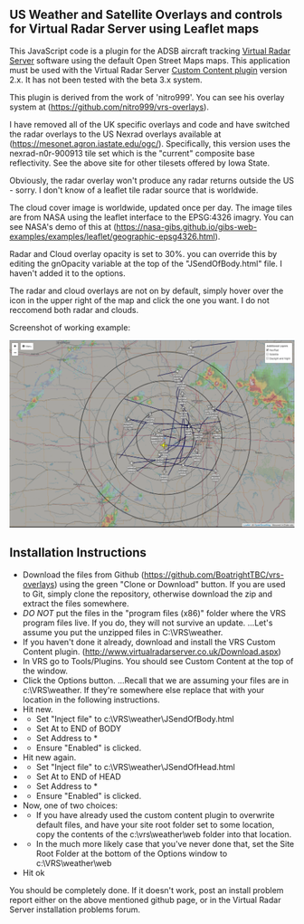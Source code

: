 ## US Weather and Satellite Overlays and controls for Virtual Radar Server using Leaflet maps

This JavaScript code is a plugin for the ADSB aircraft tracking [Virtual Radar Server](http://www.virtualradarserver.co.uk) software using the default Open Street Maps maps. This application must be used with the Virtual Radar Server [Custom Content plugin](http://www.virtualradarserver.co.uk/Documentation/CustomContent/Default.aspx) version 2.x. It has not been tested with the beta 3.x system. 

This plugin is derived from the work of 'nitro999'. You can see his overlay system at (https://github.com/nitro999/vrs-overlays).

I have removed all of the  UK specific overlays and code and have switched the radar overlays to the US Nexrad overlays available at (https://mesonet.agron.iastate.edu/ogc/). Specifically, this version uses the nexrad-n0r-900913 tile set which is the "current" composite base reflectivity. See the above site for other tilesets offered by Iowa State. 

Obviously, the radar overlay won't produce any radar returns outside the US - sorry.  I don't know of a leaflet tile radar source that is worldwide. 

The cloud cover image is worldwide, updated once per day. The image tiles are from NASA using the leaflet interface to the EPSG:4326 imagry. You can see NASA's demo of this at (https://nasa-gibs.github.io/gibs-web-examples/examples/leaflet/geographic-epsg4326.html).

Radar and Cloud overlay opacity is set to 30%. you can override this by editing the gnOpacity variable at the top of the "JSendOfBody.html" file. I haven't added it to the options. 

The radar and cloud overlays are not on by default, simply hover over the icon in the upper right of the map and click the one you want.  I do not reccomend both radar and clouds. 

Screenshot of working example:

![Screenshot](https://github.com/BoatrightTBC/vrs-overlays/blob/master/screenshot.PNG?raw=true)

## Installation Instructions

* Download the files from Github (https://github.com/BoatrightTBC/vrs-overlays) using the green "Clone or Download" button. If you are used to Git, simply clone the repository, otherwise download the zip and extract the files somewhere.
* *DO NOT* put the files in the "program files (x86)" folder where the VRS program files live. If you do, they will not survive an update. 
...Let's assume you put the unzipped files in C:\VRS\weather. 
* If you haven't done it already, download and install the VRS Custom Content plugin. (http://www.virtualradarserver.co.uk/Download.aspx)
* In VRS go to Tools/Plugins. You should see Custom Content at the top of the window. 
* Click the Options button. 
...Recall that we are assuming your files are in c:\VRS\weather. If they're somewhere else replace that with your location in the following instructions. 
* Hit new. 
* * Set "Inject file" to c:\VRS\weather\JSendOfBody.html
* * Set At to  END of BODY
* * Set Address to * 
* * Ensure "Enabled" is clicked.
* Hit new again. 
* * Set "Inject file" to c:\VRS\weather\JSendOfHead.html
* * Set At to  END of HEAD
* * Set Address to * 
* * Ensure "Enabled" is clicked.
* Now, one of two choices: 
* * If you have already used the custom content plugin to overwrite default files, and have your site root folder set to some location, copy the contents of the c:\vrs\weather\web folder into that location. 
* * In the much more likely case that you've never done that, set the Site Root Folder at the bottom of the Options window to c:\VRS\weather\web 
* Hit ok 

You should be completely done.  If it doesn't work, post an install problem report either on the above mentioned github page, or in the Virtual Radar Server installation problems forum. 


